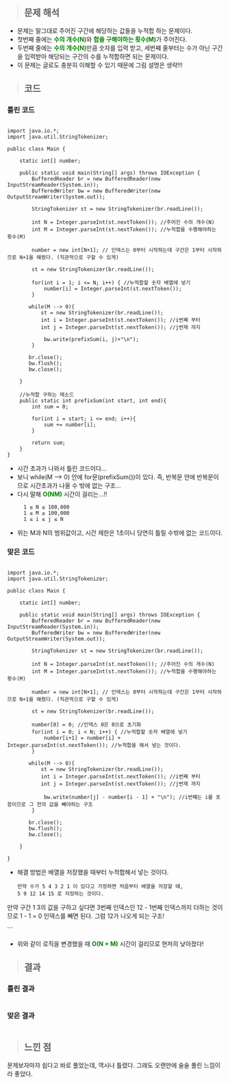 <p><img alt="" src="https://velog.velcdn.com/images/gayeong39/post/aa0f01c8-3c8f-496c-94d4-61bcf407cf85/image.png" /></p>
<blockquote>
<h2 id="문제-해석">문제 해석</h2>
</blockquote>
<ul>
<li>문제는 말그대로 주어진 구간에 해당하는 값들을 누적합 하는 문제이다.</li>
<li>첫번째 줄에는 <span style="color: green;"><strong>수의 개수(N)</strong></span>와 <span style="color: green;"><strong>합을 구해야하는 횟수(M)</strong></span>가 주어진다. </li>
<li>두번째 줄에는 <span style="color: green;"><strong>수의 개수(N)</strong></span>만큼 숫자를 입력 받고, 세번째 줄부터는 수가 아닌 구간을 입력받아 해당되는 구간의 수를 누적합하면 되는 문제이다. </li>
<li>이 문제는 글로도 충분히 이해할 수 있기 때문에 그림 설명은 생략!!!</li>
</ul>
<blockquote>
<h2 id="코드">코드</h2>
</blockquote>
<h3 id="틀린-코드">틀린 코드</h3>


<pre><code class="language-java">
import java.io.*;
import java.util.StringTokenizer;

public class Main {

    static int[] number;

    public static void main(String[] args) throws IOException {
        BufferedReader br = new BufferedReader(new InputStreamReader(System.in));
        BufferedWriter bw = new BufferedWriter(new OutputStreamWriter(System.out));

        StringTokenizer st = new StringTokenizer(br.readLine());

        int N = Integer.parseInt(st.nextToken()); //주어진 수의 개수(N)
        int M = Integer.parseInt(st.nextToken()); //누적합을 수행해야하는 횟수(M)

        number = new int[N+1]; // 인덱스는 0부터 시작하는데 구간은 1부터 시작하므로 N+1을 해줬다. (직관적으로 구할 수 있게)

        st = new StringTokenizer(br.readLine());

        for(int i = 1; i &lt;= N; i++) { //누적합할 숫자 배열에 넣기
            number[i] = Integer.parseInt(st.nextToken());
        }

       while(M --&gt; 0){
           st = new StringTokenizer(br.readLine());
           int i = Integer.parseInt(st.nextToken()); //i번째 부터
           int j = Integer.parseInt(st.nextToken()); //j번재 까지

            bw.write(prefixSum(i, j)+&quot;\n&quot;);
        }

       br.close();
       bw.flush();
       bw.close();

    }

    //누적합 구하는 메소드
    public static int prefixSum(int start, int end){
        int sum = 0;

        for(int i = start; i &lt;= end; i++){
            sum += number[i];
        }

        return sum;
    }
}</code></pre>


<ul>
<li>시간 초과가 나와서 틀린 코드이다...</li>
<li>보니 while(M --&gt; 0) 안에 for문(prefixSum())이 있다. 즉, 반복문 안에 반복문이므로 시간초과가 나올 수 밖에 없는 구조...</li>
<li>다시 말해 <span style="color: green;"><strong>O(NM)</strong></span> 시간이 걸리는...!!<pre><code>  1 ≤ N ≤ 100,000
  1 ≤ M ≤ 100,000
  1 ≤ i ≤ j ≤ N</code></pre></li>
<li>위는 M과 N의 범위값이고, 시간 제한은 1초이니 당연히 틀릴 수밖에 없는 코드이다. </li>
</ul>

<h3 id="맞은-코드">맞은 코드</h3>


<pre><code class="language-java">
import java.io.*;
import java.util.StringTokenizer;

public class Main {

    static int[] number;

    public static void main(String[] args) throws IOException {
        BufferedReader br = new BufferedReader(new InputStreamReader(System.in));
        BufferedWriter bw = new BufferedWriter(new OutputStreamWriter(System.out));

        StringTokenizer st = new StringTokenizer(br.readLine());

        int N = Integer.parseInt(st.nextToken()); //주어진 수의 개수(N)
        int M = Integer.parseInt(st.nextToken()); //누적합을 수행해야하는 횟수(M)

        number = new int[N+1]; // 인덱스는 0부터 시작하는데 구간은 1부터 시작하므로 N+1을 해줬다. (직관적으로 구할 수 있게)

        st = new StringTokenizer(br.readLine());

        number[0] = 0; //인덱스 0은 0으로 초기화
        for(int i = 0; i &lt; N; i++) { //누적합할 숫자 배열에 넣기
            number[i+1] = number[i] + Integer.parseInt(st.nextToken()); //누적합을 해서 넣는 것이다.
        }

       while(M --&gt; 0){
           st = new StringTokenizer(br.readLine());
           int i = Integer.parseInt(st.nextToken()); //i번째 부터
           int j = Integer.parseInt(st.nextToken()); //j번재 까지

            bw.write(number[j] - number[i - 1] + &quot;\n&quot;); //i번째는 i를 포함이므로 그 전의 값을 빼야하는 구조
        }

       br.close();
       bw.flush();
       bw.close();

    }

}</code></pre>

<ul>
<li>해결 방법은 배열을 저장했을 때부터 누적합해서 넣는 것이다.<pre><code>만약 수가 5 4 3 2 1 이 있다고 가정하면 처음부터 배열을 저장할 때,
5 9 12 14 15 로 저장하는 것이다. 
</code></pre></li>
</ul>
<p>만약 구간 1 3의 값을 구하고 싶다면 
3번째 인덱스인 12 - 1번째 인덱스까지 더하는 것이므로 1 - 1 = 0 인덱스를 빼면 된다. 
그럼 12가 나오게 되는 구조!</p>
<p>```</p>
<ul>
<li>위와 같이 로직을 변경했을 때 <span style="color: green;"><strong>O(N + M)</strong></span> 시간이 걸리므로 현저히 낮아졌다!</li>
</ul>
<blockquote>
<h2 id="결과">결과</h2>
</blockquote>
<h3 id="틀린-결과">틀린 결과</h3>
<p><img alt="" src="https://velog.velcdn.com/images/gayeong39/post/7ef95f9a-17f6-4354-a53d-9841cab94745/image.png" /></p>
<h3 id="맞은-결과">맞은 결과</h3>
<p><img alt="" src="https://velog.velcdn.com/images/gayeong39/post/8906fa41-5f5c-4c9e-a01d-8cb930574d1c/image.png" /></p>
<blockquote>
<h2 id="느낀-점">느낀 점</h2>
</blockquote>
<p>문제보자마자 쉽다고 바로 풀었는데, 역시나 틀렸다. 그래도 오랜만에 술술 풀린 느낌이라 좋았다.</p>
